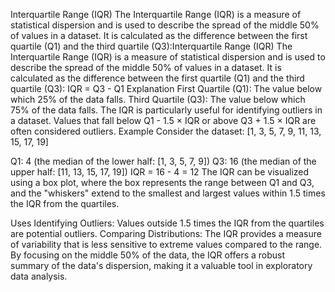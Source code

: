 Interquartile Range (IQR)
The Interquartile Range (IQR) is a measure of statistical dispersion and is used to describe the spread of the middle 50% of values in a dataset. It is calculated as the difference between the first quartile (Q1) and the third quartile (Q3):Interquartile Range (IQR)
The Interquartile Range (IQR) is a measure of statistical dispersion and is used to describe the spread of the middle 50% of values in a dataset. It is calculated as the difference between the first quartile (Q1) and the third quartile (Q3):
IQR = Q3 - Q1
Explanation
First Quartile (Q1): The value below which 25% of the data falls.
Third Quartile (Q3): The value below which 75% of the data falls.
The IQR is particularly useful for identifying outliers in a dataset. Values that fall below Q1 - 1.5 × IQR or above Q3 + 1.5 × IQR are often considered outliers.
Example
Consider the dataset: [1, 3, 5, 7, 9, 11, 13, 15, 17, 19]

Q1: 4 (the median of the lower half: [1, 3, 5, 7, 9])
Q3: 16 (the median of the upper half: [11, 13, 15, 17, 19])
IQR = 16 - 4 = 12
The IQR can be visualized using a box plot, where the box represents the range between Q1 and Q3, and the "whiskers" extend to the smallest and largest values within 1.5 times the IQR from the quartiles.

Uses
Identifying Outliers: Values outside 1.5 times the IQR from the quartiles are potential outliers.
Comparing Distributions: The IQR provides a measure of variability that is less sensitive to extreme values compared to the range.
By focusing on the middle 50% of the data, the IQR offers a robust summary of the data's dispersion, making it a valuable tool in exploratory data analysis.
